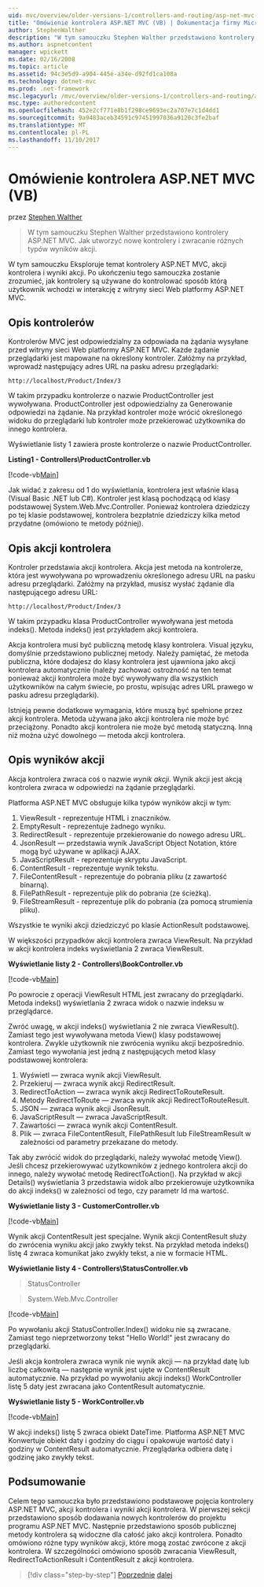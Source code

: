 ```yaml
---
uid: mvc/overview/older-versions-1/controllers-and-routing/asp-net-mvc-controller-overview-vb
title: "Omówienie kontrolera ASP.NET MVC (VB) | Dokumentacja firmy Microsoft"
author: StephenWalther
description: "W tym samouczku Stephen Walther przedstawiono kontrolery ASP.NET MVC. Jak utworzyć nowe kontrolery i zwracanie różnych typów akcji res..."
ms.author: aspnetcontent
manager: wpickett
ms.date: 02/16/2008
ms.topic: article
ms.assetid: 94c3e5d9-a904-445e-a34e-d92fd1ca108a
ms.technology: dotnet-mvc
ms.prod: .net-framework
msc.legacyurl: /mvc/overview/older-versions-1/controllers-and-routing/asp-net-mvc-controller-overview-vb
msc.type: authoredcontent
ms.openlocfilehash: 452e2cf771e8b1f298ce9693ec2a707e7c1d4dd1
ms.sourcegitcommit: 9a9483aceb34591c97451997036a9120c3fe2baf
ms.translationtype: MT
ms.contentlocale: pl-PL
ms.lasthandoff: 11/10/2017
---
```

<a name="aspnet-mvc-controller-overview-vb"></a>Omówienie kontrolera ASP.NET MVC (VB)
====================
przez [Stephen Walther](https://github.com/StephenWalther)

> W tym samouczku Stephen Walther przedstawiono kontrolery ASP.NET MVC. Jak utworzyć nowe kontrolery i zwracanie różnych typów wyników akcji.


W tym samouczku Eksploruje temat kontrolery ASP.NET MVC, akcji kontrolera i wyniki akcji. Po ukończeniu tego samouczka zostanie zrozumieć, jak kontrolery są używane do kontrolować sposób którą użytkownik wchodzi w interakcję z witryny sieci Web platformy ASP.NET MVC.

## <a name="understanding-controllers"></a>Opis kontrolerów

Kontrolerów MVC jest odpowiedzialny za odpowiada na żądania wysyłane przed witryny sieci Web platformy ASP.NET MVC. Każde żądanie przeglądarki jest mapowane na określony kontroler. Załóżmy na przykład, wprowadź następujący adres URL na pasku adresu przeglądarki:

`http://localhost/Product/Index/3`

W takim przypadku kontrolerze o nazwie ProductController jest wywoływana. ProductController jest odpowiedzialny za Generowanie odpowiedzi na żądanie. Na przykład kontroler może wrócić określonego widoku do przeglądarki lub kontroler może przekierować użytkownika do innego kontrolera.

Wyświetlanie listy 1 zawiera proste kontrolerze o nazwie ProductController.

**Listing1 - Controllers\ProductController.vb**

[!code-vb[Main](asp-net-mvc-controller-overview-vb/samples/sample1.vb)]

Jak widać z zakresu od 1 do wyświetlania, kontrolera jest właśnie klasą (Visual Basic .NET lub C#). Kontroler jest klasą pochodzącą od klasy podstawowej System.Web.Mvc.Controller. Ponieważ kontrolera dziedziczy po tej klasie podstawowej, kontrolera bezpłatnie dziedziczy kilka metod przydatne (omówiono te metody później).

## <a name="understanding-controller-actions"></a>Opis akcji kontrolera

Kontroler przedstawia akcji kontrolera. Akcja jest metoda na kontrolerze, która jest wywoływana po wprowadzeniu określonego adresu URL na pasku adresu przeglądarki. Załóżmy na przykład, musisz wysłać żądanie dla następującego adresu URL:

`http://localhost/Product/Index/3`

W takim przypadku klasa ProductController wywoływana jest metoda indeks(). Metoda indeks() jest przykładem akcji kontrolera.

Akcja kontrolera musi być publiczną metodę klasy kontrolera. Visual języku, domyślnie przedstawiono publicznej metody. Należy pamiętać, że metoda publiczna, które dodajesz do klasy kontrolera jest ujawniona jako akcji kontrolera automatycznie (należy zachować ostrożność na ten temat ponieważ akcji kontrolera może być wywoływany dla wszystkich użytkowników na całym świecie, po prostu, wpisując adres URL prawego w pasku adresu przeglądarki).

Istnieją pewne dodatkowe wymagania, które muszą być spełnione przez akcji kontrolera. Metoda używana jako akcji kontrolera nie może być przeciążony. Ponadto akcji kontrolera nie może być metodą statyczną. Inną niż można użyć dowolnego — metoda akcji kontrolera.

## <a name="understanding-action-results"></a>Opis wyników akcji

Akcja kontrolera zwraca coś o nazwie *wynik akcji*. Wynik akcji jest akcją kontrolera zwraca w odpowiedzi na żądanie przeglądarki.

Platforma ASP.NET MVC obsługuje kilka typów wyników akcji w tym:

1. ViewResult - reprezentuje HTML i znaczników.
2. EmptyResult - reprezentuje żadnego wyniku.
3. RedirectResult - reprezentuje przekierowanie do nowego adresu URL.
4. JsonResult — przedstawia wynik JavaScript Object Notation, które mogą być używane w aplikacji AJAX.
5. JavaScriptResult - reprezentuje skryptu JavaScript.
6. ContentResult - reprezentuje wynik tekstu.
7. FileContentResult - reprezentuje do pobrania pliku (z zawartość binarną).
8. FilePathResult - reprezentuje plik do pobrania (ze ścieżką).
9. FileStreamResult - reprezentuje plik do pobrania (za pomocą strumienia pliku).

Wszystkie te wyniki akcji dziedziczyć po klasie ActionResult podstawowej.

W większości przypadków akcji kontrolera zwraca ViewResult. Na przykład w akcji kontrolera indeks wyświetlania 2 zwraca ViewResult.

**Wyświetlanie listy 2 - Controllers\BookController.vb**

[!code-vb[Main](asp-net-mvc-controller-overview-vb/samples/sample2.vb)]

Po powrocie z operacji ViewResult HTML jest zwracany do przeglądarki. Metoda indeks() wyświetlania 2 zwraca widok o nazwie indeksu w przeglądarce.

Zwróć uwagę, w akcji indeks() wyświetlania 2 nie zwraca ViewResult(). Zamiast tego jest wywoływana metoda View() klasy podstawowej kontrolera. Zwykle użytkownik nie zwrócenia wyniku akcji bezpośrednio. Zamiast tego wywołania jest jedną z następujących metod klasy podstawowej kontrolera:

1. Wyświetl — zwraca wynik akcji ViewResult.
2. Przekieruj — zwraca wynik akcji RedirectResult.
3. RedirectToAction — zwraca wynik akcji RedirectToRouteResult.
4. Metody RedirectToRoute — zwraca wynik akcji RedirectToRouteResult.
5. JSON — zwraca wynik akcji JsonResult.
6. JavaScriptResult — zwraca JavaScriptResult.
7. Zawartości — zwraca wynik akcji ContentResult.
8. Plik — zwraca FileContentResult, FilePathResult lub FileStreamResult w zależności od parametry przekazane do metody.

Tak aby zwrócić widok do przeglądarki, należy wywołać metodę View(). Jeśli chcesz przekierowywać użytkowników z jednego kontrolera akcji do innego, należy wywołać metodę RedirectToAction(). Na przykład w akcji Details() wyświetlania 3 przedstawia widok albo przekierowuje użytkownika do akcji indeks() w zależności od tego, czy parametr Id ma wartość.

**Wyświetlanie listy 3 - CustomerController.vb**

[!code-vb[Main](asp-net-mvc-controller-overview-vb/samples/sample3.vb)]

Wynik akcji ContentResult jest specjalne. Wynik akcji ContentResult służy do zwrócenia wyniku akcji jako zwykły tekst. Na przykład metoda indeks() listę 4 zwraca komunikat jako zwykły tekst, a nie w formacie HTML.

**Wyświetlanie listy 4 - Controllers\StatusController.vb**

> StatusController


> System.Web.Mvc.Controller


[!code-vb[Main](asp-net-mvc-controller-overview-vb/samples/sample4.vb)]

Po wywołaniu akcji StatusController.Index() widoku nie są zwracane. Zamiast tego nieprzetworzony tekst "Hello World!" jest zwracany do przeglądarki.

Jeśli akcja kontrolera zwraca wynik nie wynik akcji — na przykład datę lub liczbę całkowitą — następnie wynik jest ujęte w ContentResult automatycznie. Na przykład po wywołaniu akcji indeks() WorkController listę 5 daty jest zwracana jako ContentResult automatycznie.

**Wyświetlanie listy 5 - WorkController.vb**

[!code-vb[Main](asp-net-mvc-controller-overview-vb/samples/sample5.vb)]

W akcji indeks() listę 5 zwraca obiekt DateTime. Platforma ASP.NET MVC Konwertuje obiekt daty i godziny do ciągu i opakowuje wartość daty i godziny w ContentResult automatycznie. Przeglądarka odbiera datę i godzinę jako zwykły tekst.

## <a name="summary"></a>Podsumowanie

Celem tego samouczka było przedstawiono podstawowe pojęcia kontrolery ASP.NET MVC, akcji kontrolera i wyniki akcji kontrolera. W pierwszej sekcji przedstawiono sposób dodawania nowych kontrolerów do projektu programu ASP.NET MVC. Następnie przedstawiono sposób publicznej metody kontrolera są widoczne dla całość jako akcji kontrolera. Ponadto omówiono różne typy wyników akcji, które mogą zostać zwrócone z akcji kontrolera. W szczególności omówiono sposób zwracania ViewResult, RedirectToActionResult i ContentResult z akcji kontrolera.

>[!div class="step-by-step"]
[Poprzednie](creating-a-custom-route-constraint-cs.md)
[dalej](creating-custom-routes-vb.md)
